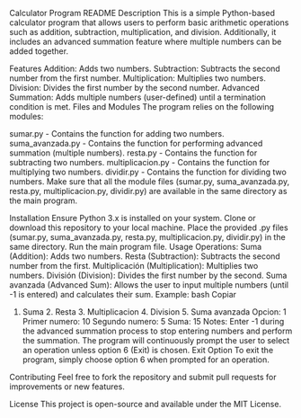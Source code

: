 Calculator Program README
Description
This is a simple Python-based calculator program that allows users to perform basic arithmetic operations such as addition, subtraction, multiplication, and division. Additionally, it includes an advanced summation feature where multiple numbers can be added together.

Features
Addition: Adds two numbers.
Subtraction: Subtracts the second number from the first number.
Multiplication: Multiplies two numbers.
Division: Divides the first number by the second number.
Advanced Summation: Adds multiple numbers (user-defined) until a termination condition is met.
Files and Modules
The program relies on the following modules:

sumar.py - Contains the function for adding two numbers.
suma_avanzada.py - Contains the function for performing advanced summation (multiple numbers).
resta.py - Contains the function for subtracting two numbers.
multiplicacion.py - Contains the function for multiplying two numbers.
dividir.py - Contains the function for dividing two numbers.
Make sure that all the module files (sumar.py, suma_avanzada.py, resta.py, multiplicacion.py, dividir.py) are available in the same directory as the main program.

Installation
Ensure Python 3.x is installed on your system.
Clone or download this repository to your local machine.
Place the provided .py files (sumar.py, suma_avanzada.py, resta.py, multiplicacion.py, dividir.py) in the same directory.
Run the main program file.
Usage
Operations:
Suma (Addition): Adds two numbers.
Resta (Subtraction): Subtracts the second number from the first.
Multiplicación (Multiplication): Multiplies two numbers.
División (Division): Divides the first number by the second.
Suma avanzada (Advanced Sum): Allows the user to input multiple numbers (until -1 is entered) and calculates their sum.
Example:
bash
Copiar
1. Suma 2. Resta 3. Multiplicacion 4. Division 5. Suma avanzada
Opcion: 1
Primer numero: 10
Segundo numero: 5
Suma:  15
Notes:
Enter -1 during the advanced summation process to stop entering numbers and perform the summation.
The program will continuously prompt the user to select an operation unless option 6 (Exit) is chosen.
Exit Option
To exit the program, simply choose option 6 when prompted for an operation.

Contributing
Feel free to fork the repository and submit pull requests for improvements or new features.

License
This project is open-source and available under the MIT License.
